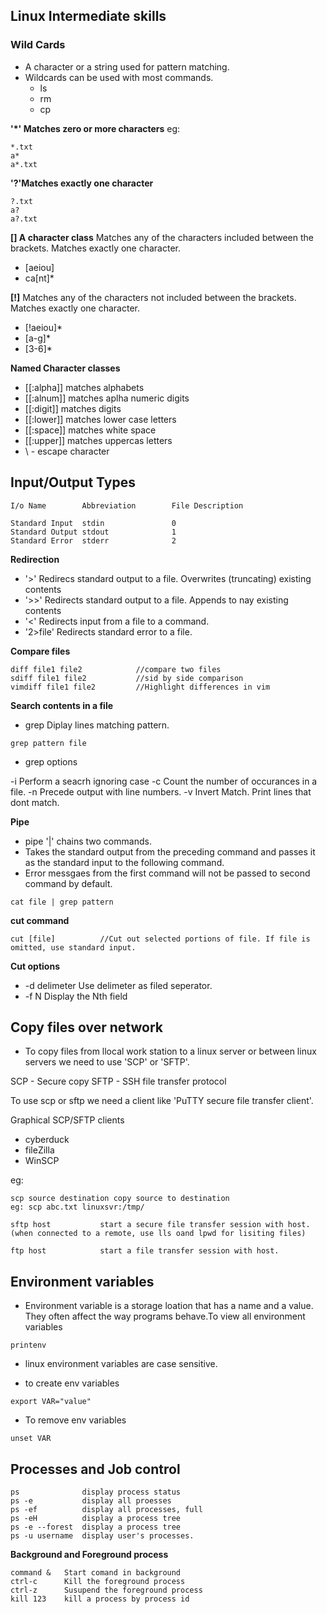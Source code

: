 ## Linux Intermediate skills

### Wild Cards

* A character or a string used for pattern matching.
* Wildcards can be used with most commands.
    * ls
    * rm
    * cp

**'*' Matches zero or more characters**
eg:
```
*.txt
a*
a*.txt
```

**'?'Matches exactly one character**

```
?.txt
a?
a?.txt
```
 
**[] A character class**
Matches any of the characters included between the brackets. Matches exactly one character.

* [aeiou]
* ca[nt]*

**[!]**
Matches any of the characters not included between the brackets. Matches exactly one character.
* [!aeiou]*
* [a-g]*
* [3-6]*

**Named Character classes**

* [[:alpha]]  matches alphabets
* [[:alnum]]  matches aplha numeric digits
* [[:digit]]  matches digits
* [[:lower]]  matches lower case letters
* [[:space]]  matches white space
* [[:upper]]  matches uppercas letters
* \ - escape character

## Input/Output Types

```
I/o Name        Abbreviation        File Description

Standard Input  stdin               0
Standard Output stdout              1
Standard Error  stderr              2
```

**Redirection**

* '>' Redirecs standard output to a file. Overwrites (truncating) existing contents
* '>>' Redirects standard output to a file. Appends to nay existing contents
* '<' Redirects input from a file to a command.
* '2>file' Redirects standard error to a file.

**Compare files**

```
diff file1 file2            //compare two files
sdiff file1 file2           //sid by side comparison
vimdiff file1 file2         //Highlight differences in vim
```

**Search contents in a file**

* grep      Diplay lines matching pattern.

```
grep pattern file
```
* grep options

-i Perform a seacrh ignoring case
-c Count the number of occurances in a file.
-n Precede output with line numbers.
-v Invert Match. Print lines that dont match.

**Pipe**

* pipe '|' chains two commands.
* Takes the standard output from the preceding command and passes it as the standard input to the following command.
* Error messgaes from the first command will not be passed to second command by default.

```
cat file | grep pattern
```
**cut command**

```
cut [file]          //Cut out selected portions of file. If file is omitted, use standard input.
```
**Cut options**

* -d delimeter        Use delimeter as filed seperator.
* -f N                Display the Nth field

## Copy files over network

* To copy files from llocal work station to a linux server or between linux servers we need to use 'SCP' or 'SFTP'.

SCP - Secure copy
SFTP - SSH file transfer protocol

To use scp or sftp we need a client like 'PuTTY secure file transfer client'.

Graphical SCP/SFTP clients

* cyberduck
* fileZilla
* WinSCP

eg:
```
scp source destination copy source to destination
eg: scp abc.txt linuxsvr:/tmp/

sftp host           start a secure file transfer session with host. (when connected to a remote, use lls oand lpwd for lisiting files)

ftp host            start a file transfer session with host.
```

## Environment variables

*  Environment variable is a storage loation that has a name and a value. They often affect the way programs behave.To view all environment variables 

```
printenv
```

* linux environment variables are case sensitive.

* to create env variables 
```
export VAR="value"
```
* To remove env variables
```
unset VAR
```

## Processes and Job control
```
ps              display process status
ps -e           display all proesses
ps -ef          display all processes, full
ps -eH          display a process tree
ps -e --forest  display a process tree
ps -u username  display user's processes.   
 ```

**Background and Foreground process**

```
command &   Start comand in background
ctrl-c      Kill the foreground process
ctrl-z      Susupend the foreground process
kill 123    kill a process by process id
```









 











